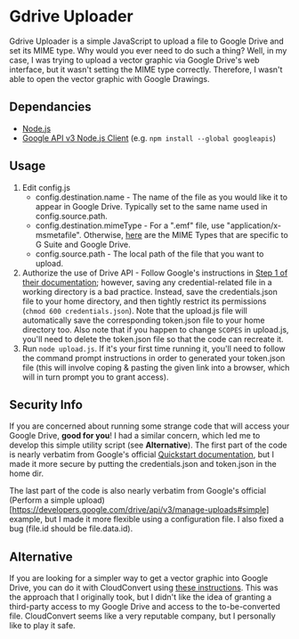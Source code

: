 # Gdrive Uploader
Gdrive Uploader is a simple JavaScript to upload a file to Google Drive and set its MIME type.  Why would you ever need to do such a thing?  Well, in my case, I was trying to upload a vector graphic via Google Drive's web interface, but it wasn't setting the MIME type correctly.  Therefore, I wasn't able to open the vector graphic with Google Drawings.
## Dependancies
* [Node.js](https://nodejs.org/en/download/)
* [Google API v3 Node.js Client](https://www.npmjs.com/package/googleapis) (e.g. `npm install --global googleapis`)
## Usage
1. Edit config.js
   * config.destination.name - The name of the file as you would like it to appear in Google Drive.  Typically set to the same name used in config.source.path.
   * config.destination.mimeType - For a ".emf" file, use "application/x-msmetafile".  Otherwise, [here](https://developers.google.com/drive/api/v3/mime-types) are the MIME Types that are specific to G Suite and Google Drive.
   * config.source.path - The local path of the file that you want to upload.
1. Authorize the use of Drive API - Follow Google's instructions in [Step 1 of their documentation](https://developers.google.com/drive/api/v3/quickstart/nodejs#step_1_turn_on_the); however, saving any credential-related file in a working directory is a bad practice.  Instead, save the credentials.json file to your home directory, and then tightly restrict its permissions (`chmod 600 credentials.json`).  Note that the upload.js file will automatically save the corresponding token.json file to your home directory too.  Also note that if you happen to change `SCOPES` in upload.js, you'll need to delete the token.json file so that the code can recreate it.
1. Run `node upload.js`.  If it's your first time running it, you'll need to follow the command prompt instructions in order to generated your token.json file (this will involve coping & pasting the given link into a browser, which will in turn prompt you to grant access).
## Security Info
If you are concerned about running some strange code that will access your Google Drive, **good for you**!  I had a similar concern, which led me to develop this simple utility script (see **Alternative**).  The first part of the code is nearly verbatim from Google's official [Quickstart documentation](https://developers.google.com/drive/api/v3/quickstart/nodejs#step_3_set_up_the_sample), but I made it more secure by putting the credentials.json and token.json in the home dir.

The last part of the code is also nearly verbatim from Google's official (Perform a simple upload)[https://developers.google.com/drive/api/v3/manage-uploads#simple] example, but I made it more flexible using a configuration file.  I also fixed a bug (file.id should be file.data.id).
## Alternative
If you are looking for a simpler way to get a vector graphic into Google Drive, you can do it with CloudConvert using [these instructions](https://graphicdesign.stackexchange.com/a/115861).  This was the approach that I originally took, but I didn't like the idea of granting a third-party access to my Google Drive and access to the to-be-converted file.  CloudConvert seems like a very reputable company, but I personally like to play it safe.
